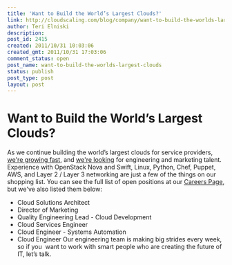 ```yaml
---
title: 'Want to Build the World’s Largest Clouds?'
link: http://cloudscaling.com/blog/company/want-to-build-the-worlds-largest-clouds/
author: Teri Elniski
description: 
post_id: 2415
created: 2011/10/31 10:03:06
created_gmt: 2011/10/31 17:03:06
comment_status: open
post_name: want-to-build-the-worlds-largest-clouds
status: publish
post_type: post
layout: post
---
```


# Want to Build the World’s Largest Clouds?

As we continue building the world’s largest clouds for service providers, [we're growing fast](/blog/company/cloudscaling-closes-series-a), and [we're looking](http://cloudscaling.com/company/careers.html) for engineering and marketing talent. Experience with OpenStack Nova and Swift, Linux, Python, Chef, Puppet, AWS, and Layer 2 / Layer 3 networking are just a few of the things on our shopping list. You can see the full list of open positions at our [Careers Page](http://cloudscaling.com/company/careers.html), but we've also listed them below: 

  * Cloud Solutions Architect
  * Director of Marketing
  * Quality Engineering Lead - Cloud Development
  * Cloud Services Engineer
  * Cloud Engineer - Systems Automation
  * Cloud Engineer
Our engineering team is making big strides every week, so if you  want to work with smart people who are creating the future of IT, let’s talk.